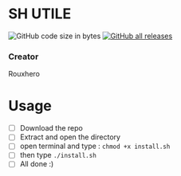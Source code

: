 # SH UTILE
![GitHub code size in bytes](https://img.shields.io/github/languages/code-size/Rouxhero/shUtil?style=flat-square)
[![GitHub all releases](https://img.shields.io/github/downloads/Rouxhero/shUtil/total)](https://github.com/Rouxhero/shUtil/archive/refs/tags/V1.0.zip)
### Creator
Rouxhero

# Usage
- [ ] Download the repo
- [ ] Extract and open the directory
- [ ] open terminal and type : `chmod +x install.sh`
- [ ] then type `./install.sh`
- [ ] All done :)
